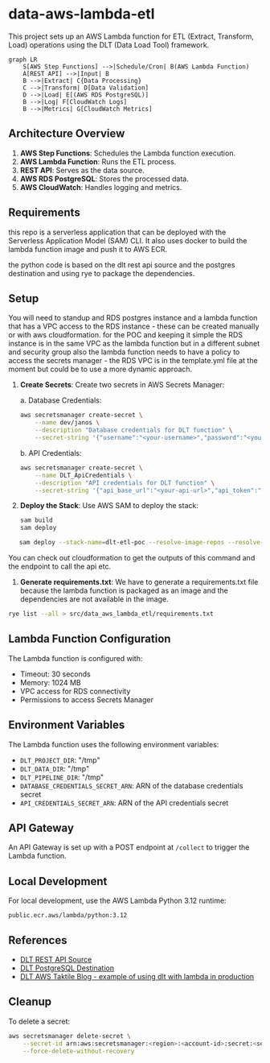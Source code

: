 # data-aws-lambda-etl

This project sets up an AWS Lambda function for ETL (Extract, Transform, Load) operations using the DLT (Data Load Tool) framework.

```mermaid
graph LR
    S[AWS Step Functions] -->|Schedule/Cron| B(AWS Lambda Function)
    A[REST API] -->|Input| B
    B -->|Extract| C{Data Processing}
    C -->|Transform| D[Data Validation]
    D -->|Load| E[(AWS RDS PostgreSQL)]
    B -->|Log| F[CloudWatch Logs]
    B -->|Metrics| G[CloudWatch Metrics]

```

## Architecture Overview

1. **AWS Step Functions**: Schedules the Lambda function execution.
2. **AWS Lambda Function**: Runs the ETL process.
3. **REST API**: Serves as the data source.
4. **AWS RDS PostgreSQL**: Stores the processed data.
5. **AWS CloudWatch**: Handles logging and metrics.

## Requirements
this repo is a serverless application that can be deployed with the Serverless Application Model (SAM) CLI. It also uses docker to build the lambda function image and push it to AWS ECR.

the python code is based on the dlt rest api source and the postgres destination and using rye to package the dependencies.

## Setup

You will need to standup and RDS postgres instance and a lambda function that has a VPC access to the RDS instance - these can be created manually or with aws cloudformation. for the POC and keeping it simple the RDS instance is in the same VPC as the lambda function but in a different subnet and security group also the lambda function needs to have a policy to access the secrets manager - the RDS VPC is in the template.yml file at the moment but could be to use a more dynamic approach.
1. **Create Secrets**:
   Create two secrets in AWS Secrets Manager:

   a. Database Credentials:
   ```bash
   aws secretsmanager create-secret \
       --name dev/janos \
       --description "Database credentials for DLT function" \
       --secret-string '{"username":"<your-username>","password":"<your-password>","host":"<your-host>","port":"<your-port>","database":"<your-database>"}'
   ```

   b. API Credentials:
   ```bash
   aws secretsmanager create-secret \
       --name DLT_ApiCredentials \
       --description "API credentials for DLT function" \
       --secret-string '{"api_base_url":"<your-api-url>","api_token":"<your-api-token>"}'
   ```

2. **Deploy the Stack**:
   Use AWS SAM to deploy the stack:
   ```bash
   sam build
   sam deploy
   ```

```bash
   sam deploy --stack-name=dlt-etl-poc --resolve-image-repos --resolve-s3 --capabilities CAPABILITY_IAM
```
You can check out cloudformation to get the outputs of this command and the endpoint to call the api etc.


1. **Generate requirements.txt**:
We have to generate a requirements.txt file because the lambda function is packaged as an image and the dependencies are not available in the image.
```bash
rye list --all > src/data_aws_lambda_etl/requirements.txt
```

## Lambda Function Configuration

The Lambda function is configured with:
- Timeout: 30 seconds
- Memory: 1024 MB
- VPC access for RDS connectivity
- Permissions to access Secrets Manager

## Environment Variables

The Lambda function uses the following environment variables:
- `DLT_PROJECT_DIR`: "/tmp"
- `DLT_DATA_DIR`: "/tmp"
- `DLT_PIPELINE_DIR`: "/tmp"
- `DATABASE_CREDENTIALS_SECRET_ARN`: ARN of the database credentials secret
- `API_CREDENTIALS_SECRET_ARN`: ARN of the API credentials secret

## API Gateway

An API Gateway is set up with a POST endpoint at `/collect` to trigger the Lambda function.

## Local Development

For local development, use the AWS Lambda Python 3.12 runtime:
```
public.ecr.aws/lambda/python:3.12
```

## References

- [DLT REST API Source](https://dlthub.com/docs/dlt-ecosystem/verified-sources/rest_api/basic)
- [DLT PostgreSQL Destination](https://dlthub.com/docs/dlt-ecosystem/destinations/postgres)
- [DLT AWS Taktile Blog - example of using dlt with lambda in production](https://dlthub.com/blog/dlt-aws-taktile-blog)
## Cleanup

To delete a secret:
```bash
aws secretsmanager delete-secret \
    --secret-id arn:aws:secretsmanager:<region>:<account-id>:secret:<secret-name> \
    --force-delete-without-recovery
```